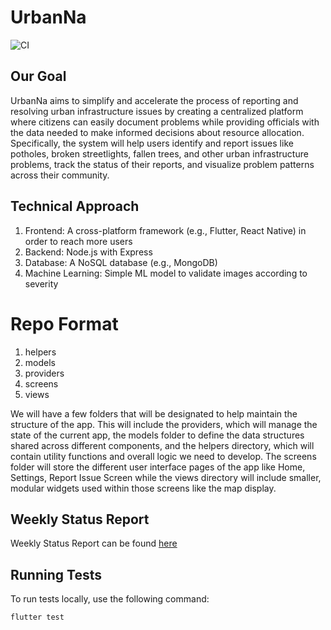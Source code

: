 # UrbanNa

![CI](https://github.com/darrock7/UrbanNa/actions/workflows/flutter.yml/badge.svg)

## Our Goal 

UrbanNa aims to simplify and accelerate the process of reporting and resolving urban infrastructure
issues by creating a centralized platform where citizens can easily document problems while providing
officials with the data needed to make informed decisions about resource allocation. Specifically, the
system will help users identify and report issues like potholes, broken streetlights, fallen trees, and other
urban infrastructure problems, track the status of their reports, and visualize problem patterns across their
community.

## Technical Approach 
1. Frontend: A cross-platform framework (e.g., Flutter, React Native) in order to reach more users
2. Backend: Node.js with Express
3. Database: A NoSQL database (e.g., MongoDB)
4. Machine Learning: Simple ML model to validate images according to severity

# Repo Format
1. helpers      
2. models       
3. providers    
4. screens      
5. views
         
We will have a few folders that will be designated to help maintain the structure of the app. This will include the providers, which will manage the state of the current app, the models folder to define the data structures shared across different components, and the helpers directory, which will contain utility functions and overall logic we need to develop. The screens folder will store the different user interface pages of the app like Home, Settings, Report Issue Screen while the views directory will include smaller, modular widgets used within those screens like the map display.

## Weekly Status Report
Weekly Status Report can be found [here](https://docs.google.com/document/d/10sjFqyLY74quO8Lj4e5b28xgHaAJKX6YRBoEvSDAfjE/edit?usp=sharing)

## Running Tests

To run tests locally, use the following command:

```bash
flutter test
